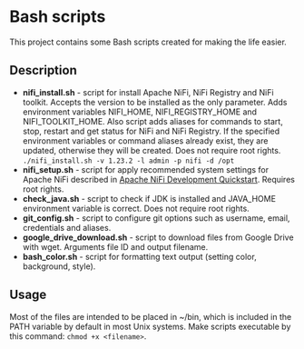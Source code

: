 # Bash scripts

This project contains some Bash scripts created for making the life easier.

## Description

* **nifi_install.sh** - script for install Apache NiFi, NiFi Registry and NiFi toolkit. 
Accepts the version to be installed as the only parameter. Adds environment variables NIFI_HOME, 
NIFI_REGISTRY_HOME and NIFI_TOOLKIT_HOME. Also script adds aliases for commands to start, stop, restart and get status for NiFi and NiFi Registry. 
If the specified environment variables or command aliases already exist, they are updated, otherwise they will be created. Does not require root rights.
`
  ./nifi_install.sh -v 1.23.2 -l admin -p nifi -d /opt
`
* **nifi_setup.sh** - script for apply recommended system settings for Apache NiFi described in [Apache NiFi Development Quickstart](https://en.wikipedia.org/wiki/ARTag). Requires root rights.
* **check_java.sh** - script to check if JDK is installed and JAVA_HOME environment variable is correct. Does not require root rights.
* **git_config.sh** - script to configure git options such as username, email, credentials and aliases.
* **google_drive_download.sh** - script to download files from Google Drive with wget. Arguments file ID and output filename.
* **bash_color.sh** - script for formatting text output (setting color, background, style).

## Usage

Most of the files are intended to be placed in ~/bin, which is included in the PATH variable by default in most Unix systems.
Make scripts executable by this command: `chmod +x <filename>`.
